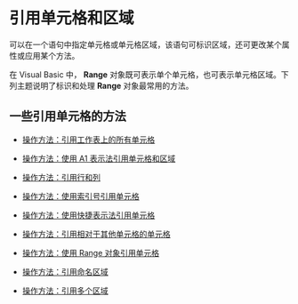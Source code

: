 
# 引用单元格和区域

可以在一个语句中指定单元格或单元格区域，该语句可标识区域，还可更改某个属性或应用某个方法。

在 Visual Basic 中， **Range** 对象既可表示单个单元格，也可表示单元格区域。下列主题说明了标识和处理 **Range** 对象最常用的方法。

## 一些引用单元格的方法


- [操作方法：引用工作表上的所有单元格](fbed1840-e9eb-a7a0-f780-f98939e9bac6.md)
    
- [操作方法：使用 A1 表示法引用单元格和区域](c98741c5-465e-137f-872d-185a20068d4a.md)
    
- [操作方法：引用行和列](a03acade-9e40-6a26-6a48-2d7a76d0f722.md)
    
- [操作方法：使用索引号引用单元格](5671563b-9a20-3124-58d9-cfa02fac5312.md)
    
- [操作方法：使用快捷表示法引用单元格](32426c8d-a2f6-dae5-7507-ff19582fa170.md)
    
- [操作方法：引用相对于其他单元格的单元格](fbdcddea-917c-1813-57a5-21df1c8102de.md)
    
- [操作方法：使用 Range 对象引用单元格](89c2d61d-823a-9376-d827-2ec5ae200d80.md)
    
- [操作方法：引用命名区域](74119715-2208-b932-f47c-7fad334c3fc6.md)
    
- [操作方法：引用多个区域](11ac8eec-c754-d4e9-373c-84f04355d198.md)
    
